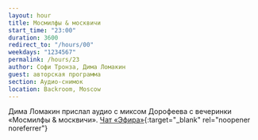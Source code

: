 ```yaml
---
layout: hour
title: Мосмилфы & москвичи
start_time: "23:00"
duration: 3600
redirect_to: "/hours/00"
weekdays: "1234567"
permalink: /hours/23
author: Софи Тронза, Дима Ломакин
guest: авторская программа
section: Аудио-снимок
location: Backroom, Moscow
---
```


Дима Ломакин прислал аудио с миксом Дорофеева с вечеринки «Мосмилфы & москвичи». [Чат «Эфира»](https://t.me/+nk0UKze8dEczZDAy){:target="_blank" rel="noopener noreferrer"}

